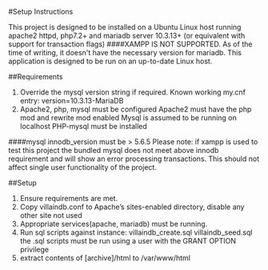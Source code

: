 #Setup Instructions

This project is designed to be installed on a Ubuntu Linux host running apache2 httpd, php7.2+ and mariadb server 10.3.13+ (or equivalent with support for transaction flags)
####XAMPP IS NOT SUPPORTED. As of the time of writing, it doesn't have the necessary version for mariadb. This application is designed to be run on an up-to-date Linux host.

##Requirements
1. Override the mysql version string if required. Known working my.cnf entry: version=10.3.13-MariaDB
2. Apache2, php, mysql must be configured
    Apache2 must have the php mod and rewrite mod enabled
    Mysql is assumed to be running on localhost
    PHP-mysql must be installed


####mysql innodb_version must be > 5.6.5 Please note: if xampp is used to test this project the bundled mysql does not meet above innodb requirement and will show an error processing transactions. This should not affect single user functionality of the project.

##Setup
1. Ensure requirements are met.
2. Copy villaindb.conf to Apache’s sites-enabled directory, disable any other site not used
3. Appropriate services(apache, mariadb) must be running.
4. Run sql scripts against instance:
    villaindb_create.sql
    villaindb_seed.sql
    the .sql scripts must be run using a user with the GRANT OPTION privilege
5. extract contents of [archive]/html to /var/www/html
